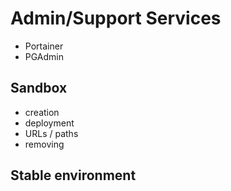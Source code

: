 # Admin/Support Services


* Portainer
* PGAdmin

## Sandbox
- creation
- deployment
- URLs / paths
- removing

## Stable environment
